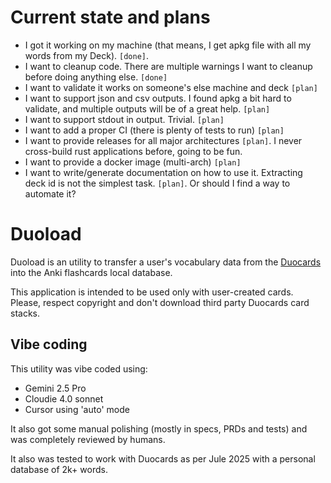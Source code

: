 # Current state and plans


* I got it working on my machine (that means, I get apkg file with all my words from my Deck). `[done]`.
* I want to cleanup code. There are multiple warnings I want to cleanup before doing anything else. `[done]`
* I want to validate it works on someone's else machine and deck `[plan]`
* I want to support json and csv outputs. I found apkg a bit hard to validate, and multiple outputs will be of a great help. `[plan]`
* I want to support stdout in output. Trivial. `[plan]`
* I want to add a proper CI (there is plenty of tests to run) `[plan]`
* I want to provide releases for all major architectures `[plan]`. I never cross-build rust applications before, going to be fun.
* I want to provide a docker image (multi-arch) `[plan]`
* I want to write/generate documentation on how to use it. Extracting deck id is not the simplest task. `[plan]`. Or should I find a way to automate it?

# Duoload

Duoload is an utility to transfer a user's vocabulary data from the [Duocards](https://duocards.com/)
into the Anki flashcards local database.

This application is intended to be used only with user-created cards. Please, respect copyright and
don't download third party Duocards card stacks.

## Vibe coding

This utility was vibe coded using:

* Gemini 2.5 Pro
* Cloudie 4.0 sonnet
* Cursor using 'auto' mode

It also got some manual polishing (mostly in specs, PRDs and tests) and was completely reviewed by humans.

It also was tested to work with Duocards as per Jule 2025 with a personal database of 2k+ words.

